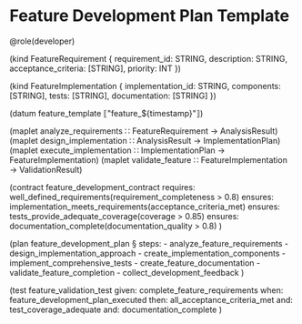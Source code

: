 # Feature Development Plan Template

@role(developer)

(kind FeatureRequirement {
  requirement_id: STRING,
  description: STRING,
  acceptance_criteria: [STRING],
  priority: INT
})

(kind FeatureImplementation {
  implementation_id: STRING,
  components: [STRING],
  tests: [STRING],
  documentation: [STRING]
})

(datum feature_template ⟦"feature_${timestamp}"⟧)

(maplet analyze_requirements ∷ FeatureRequirement → AnalysisResult)
(maplet design_implementation ∷ AnalysisResult → ImplementationPlan)
(maplet execute_implementation ∷ ImplementationPlan → FeatureImplementation)
(maplet validate_feature ∷ FeatureImplementation → ValidationResult)

(contract feature_development_contract
  requires: well_defined_requirements(requirement_completeness > 0.8)
  ensures: implementation_meets_requirements(acceptance_criteria_met)
  ensures: tests_provide_adequate_coverage(coverage > 0.85)
  ensures: documentation_complete(documentation_quality > 0.8)
)

(plan feature_development_plan
  § steps:
    - analyze_feature_requirements
    - design_implementation_approach
    - create_implementation_components
    - implement_comprehensive_tests
    - create_feature_documentation
    - validate_feature_completion
    - collect_development_feedback
)

(test feature_validation_test
  given: complete_feature_requirements
  when: feature_development_plan_executed
  then: all_acceptance_criteria_met
  and: test_coverage_adequate
  and: documentation_complete
)
